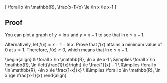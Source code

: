 \[ \forall x \in \mathbb{R}, \frac{x-1}{x} \le \ln x \le x-1 \]

## Proof

You can plot a graph of $y = \ln x$ and $y = x - 1$ to see that $\ln x \le x-1$.

Alternatively, let $f(x) = x - 1 - \ln x$.
Prove that $f(x)$ attains a minimum value of $0$ at $x = 1$.
Therefore, $f(x) \ge 0$, which means that $\ln x \le x-1$.

\begin{align}
& \forall x \in \mathbb{R}, \ln x \le x-1
\\ &\implies \forall x \in \mathbb{R}, \ln \left(\frac{1}{x}\right) \le \frac{1}{x} - 1
\\ &\implies \forall x \in \mathbb{R}, -\ln x \le \frac{1-x}{x}
\\ &\implies \forall x \in \mathbb{R}, \ln x \ge \frac{x-1}{x}
\end{align}
